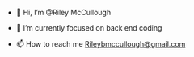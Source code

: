 - 👋 Hi, I’m @Riley McCullough
- 🌱 I’m currently focused on back end coding

- 📫 How to reach me Rileybmccullough@gmail.com

<!---
Rileybmcc/Rileybmcc is a ✨ special ✨ repository because its `README.md` (this file) appears on your GitHub profile.
You can click the Preview link to take a look at your changes.
--->
